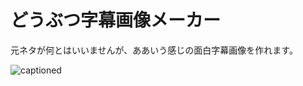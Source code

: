 # どうぶつ字幕画像メーカー

元ネタが何とはいいませんが、ああいう感じの面白字幕画像を作れます。

![captioned](https://jimakugazomaker.pages.dev/captioned.jpg)
